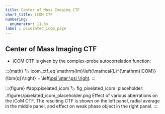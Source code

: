 ```yaml
---
title: Center of Mass Imaging CTF
short_title: iCOM CTF
numbering:
  enumerator: 11.%s
label : pixelated_icom_page
---
```


## Center of Mass Imaging CTF

- iCOM CTF is given by the complex-probe autocorrelation function:

:::{math}
:label: icom_ctf_eq
\mathrm{Im}\left\{\mathcal{L}^{\mathrm{iCOM}}(\bm{q})\right\} = \left[\psi \star \psi \right](\bm{q}).
:::

:::{figure} #app:pixelated_icom
:label: fig_pixelated_icom
:placeholder: ./figures/pixelated_icom_placeholder.png
Effect of various aberrations on the iCoM CTF.
The resulting CTF is shown on the left panel, radial average in the middle panel, and effect on weak phase object in the right panel.
:::
